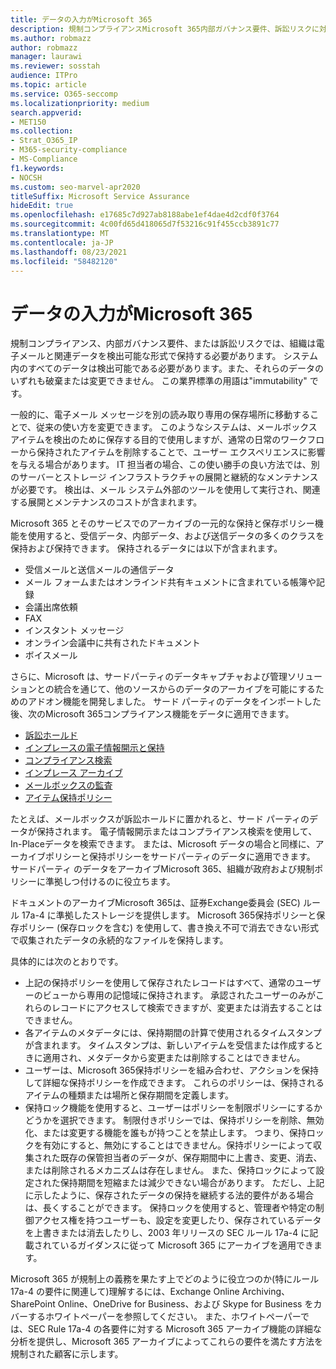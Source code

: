 ```yaml
---
title: データの入力がMicrosoft 365
description: 規制コンプライアンスMicrosoft 365内部ガバナンス要件、訴訟リスクに対処するために、データを検出可能な形式で保持する方法について説明します。
ms.author: robmazz
author: robmazz
manager: laurawi
ms.reviewer: sosstah
audience: ITPro
ms.topic: article
ms.service: O365-seccomp
ms.localizationpriority: medium
search.appverid:
- MET150
ms.collection:
- Strat_O365_IP
- M365-security-compliance
- MS-Compliance
f1.keywords:
- NOCSH
ms.custom: seo-marvel-apr2020
titleSuffix: Microsoft Service Assurance
hideEdit: true
ms.openlocfilehash: e17685c7d927ab8188abe1ef4dae4d2cdf0f3764
ms.sourcegitcommit: 4c00fd65d418065d7f53216c91f455ccb3891c77
ms.translationtype: MT
ms.contentlocale: ja-JP
ms.lasthandoff: 08/23/2021
ms.locfileid: "58482120"
---
```

# <a name="data-immutability-in-microsoft-365"></a>データの入力がMicrosoft 365

規制コンプライアンス、内部ガバナンス要件、または訴訟リスクでは、組織は電子メールと関連データを検出可能な形式で保持する必要があります。 システム内のすべてのデータは検出可能である必要があります。また、それらのデータのいずれも破棄または変更できません。 この業界標準の用語は"immutability" です。

一般的に、電子メール メッセージを別の読み取り専用の保存場所に移動することで、従来の使い方を変更できます。 このようなシステムは、メールボックス アイテムを検出のために保存する目的で使用しますが、通常の日常のワークフローから保持されたアイテムを削除することで、ユーザー エクスペリエンスに影響を与える場合があります。 IT 担当者の場合、この使い勝手の良い方法では、別のサーバーとストレージ インフラストラクチャの展開と継続的なメンテナンスが必要です。 検出は、メール システム外部のツールを使用して実行され、関連する展開とメンテナンスのコストが含まれます。

Microsoft 365 とそのサービスでのアーカイブの一元的な保持と保存ポリシー機能を使用すると、受信データ、内部データ、および送信データの多くのクラスを保持および保持できます。 保持されるデータには以下が含まれます。

- 受信メールと送信メールの通信データ
- メール フォームまたはオンラインド共有キュメントに含まれている帳簿や記録
- 会議出席依頼
- FAX
- インスタント メッセージ
- オンライン会議中に共有されたドキュメント
- ボイスメール

さらに、Microsoft は、サードパーティのデータキャプチャおよび管理ソリューション[](https://support.office.com/article/Archiving-third-party-data-in-Office-365-0ce338d5-3666-4a18-86ab-c6910ff408cc)との統合を通じて、他のソースからのデータのアーカイブを可能にするためのアドオン機能を開発しました。 サード パーティのデータをインポートした後、次のMicrosoft 365コンプライアンス機能をデータに適用できます。

- [訴訟ホールド](/microsoft-365/compliance/create-a-litigation-hold)
- [インプレースの電子情報開示と保持](/microsoft-365/compliance/manage-legal-investigations)
- [コンプライアンス検索](/microsoft-365/compliance/search-for-content)
- [インプレース アーカイブ](/microsoft-365/compliance/enable-archive-mailboxes)
- [メールボックスの監査](/microsoft-365/compliance/enable-mailbox-auditing)
- [アイテム保持ポリシー](/microsoft-365/compliance/retention-policies)

たとえば、メールボックスが訴訟ホールドに置かれると、サード パーティのデータが保持されます。 電子情報開示またはコンプライアンス検索を使用して、In-Placeデータを検索できます。 または、Microsoft データの場合と同様に、アーカイブポリシーと保持ポリシーをサードパーティのデータに適用できます。 サードパーティ のデータをアーカイブMicrosoft 365、組織が政府および規制ポリシーに準拠しつ付けるのに役立ちます。

ドキュメントのアーカイブMicrosoft 365は、証券Exchange委員会 (SEC) ルール 17a-4 に準拠したストレージを提供します。 Microsoft 365保持ポリシーと保存ポリシー (保存ロックを含む) を使用して、書き換え不可で消去できない形式で収集されたデータの永続的なファイルを保持します。

具体的には次のとおりです。

- 上記の保持ポリシーを使用して保存されたレコードはすべて、通常のユーザーのビューから専用の記憶域に保持されます。 承認されたユーザーのみがこれらのレコードにアクセスして検索できますが、変更または消去することはできません。
- 各アイテムのメタデータには、保持期間の計算で使用されるタイムスタンプが含まれます。 タイムスタンプは、新しいアイテムを受信または作成するときに適用され、メタデータから変更または削除することはできません。
- ユーザーは、Microsoft 365保持ポリシーを組み合わせ、アクションを保持して詳細な保持ポリシーを作成できます。 これらのポリシーは、保持されるアイテムの種類または場所と保存期間を定義します。
- 保持ロック機能を使用すると、ユーザーはポリシーを制限ポリシーにするかどうかを選択できます。 制限付きポリシーでは、保持ポリシーを削除、無効化、または変更する機能を誰もが持つことを禁止します。 つまり、保持ロックを有効にすると、無効にすることはできません。保持ポリシーによって収集された既存の保管担当者のデータが、保存期間中に上書き、変更、消去、または削除されるメカニズムは存在しません。 また、保持ロックによって設定された保持期間を短縮または減少できない場合があります。 ただし、上記に示したように、保存されたデータの保持を継続する法的要件がある場合は、長くすることができます。 保持ロックを使用すると、管理者や特定の制御アクセス権を持つユーザーも、設定を変更したり、保存されているデータを上書きまたは消去したりし、2003 年リリースの SEC ルール 17a-4 に記載されているガイダンスに従って Microsoft 365 にアーカイブを適用できます。

Microsoft 365 が規制上の義務を果たす上でどのように役立つのか(特にルール 17a-4 の要件に[](https://www.microsoft.com/microsoft-365/blog/wp-content/uploads/2015/11/Microsoft-EOA-White-Paper.pdf)関連して)理解するには、Exchange Online Archiving、SharePoint Online、OneDrive for Business、および Skype for Business をカバーするホワイトペーパーを参照してください。 また、ホワイトペーパーでは、SEC Rule 17a-4 の各要件に対する Microsoft 365 アーカイブ機能の詳細な分析を提供し、Microsoft 365 アーカイブによってこれらの要件を満たす方法を規制された顧客に示します。

